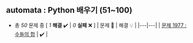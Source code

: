 ## automata : Python 배우기 (51~100)

+ 총 *50* 문제 중 [ *1* **해결**  ✔️ | *0* **실패** ❌ ]
    | 문제 📜 | 해결 💡 |
    |---|---|
    | [문제 1977 : 수들의 합](https://github.com/DevJaepaL/Algorithms/blob/main/BaekJoon/src/PythonSeries2/Solution_1977.java) | ✔️  |
